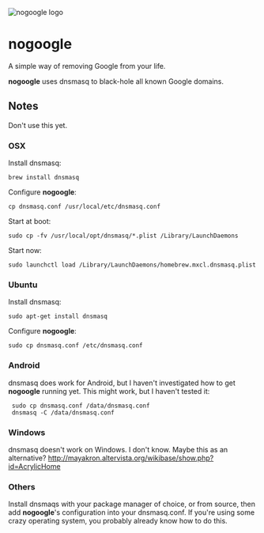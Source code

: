 ![nogoogle logo](http://i.imgur.com/Hd8W5Dw.png)
# nogoogle

A simple way of removing Google from your life.

**nogoogle** uses dnsmasq to black-hole all known Google domains. 

## Notes

Don't use this yet.

### OSX

Install dnsmasq:

    brew install dnsmasq

Configure **nogoogle**:

    cp dnsmasq.conf /usr/local/etc/dnsmasq.conf

Start at boot:

    sudo cp -fv /usr/local/opt/dnsmasq/*.plist /Library/LaunchDaemons

Start now:

    sudo launchctl load /Library/LaunchDaemons/homebrew.mxcl.dnsmasq.plist

### Ubuntu

Install dnsmasq:

    sudo apt-get install dnsmasq

Configure **nogoogle**:

    sudo cp dnsmasq.conf /etc/dnsmasq.conf

### Android

dnsmasq does work for Android, but I haven't investigated how to get **nogoogle** running yet. This might work, but I haven't tested it:

     sudo cp dnsmasq.conf /data/dnsmasq.conf
     dnsmasq -C /data/dnsmasq.conf

### Windows

dnsmasq doesn't work on Windows. I don't know. Maybe this as an alternative? http://mayakron.altervista.org/wikibase/show.php?id=AcrylicHome

### Others

Install dnsmaqs with your package manager of choice, or from source, then add **nogoogle**'s configuration into your dnsmasq.conf. If you're using some crazy operating system, you probably already know how to do this.
